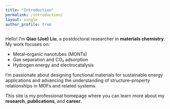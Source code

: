 ```yaml
---
title: "Introduction"
permalink: /introduction/
layout: single
author_profile: true
---
```

Hello! I’m **Qiao (Joe) Liu**, a postdoctoral researcher in **materials chemistry**.  
My work focuses on:

- Metal–organic nanotubes (MONTs)  
- Gas separation and CO₂ adsorption  
- Hydrogen energy and electrocatalysis  

I’m passionate about designing functional materials for sustainable energy applications and advancing the understanding of structure–property relationships in MOFs and related systems.

This site is my professional homepage where you can learn more about my **research**, **publications**, and **career**.
